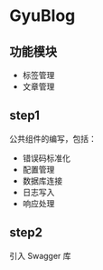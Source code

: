# GyuBlog

## 功能模块
- 标签管理
- 文章管理

## step1
公共组件的编写，包括：
- 错误码标准化
- 配置管理
- 数据库连接
- 日志写入
- 响应处理

## step2
引入 Swagger 库

